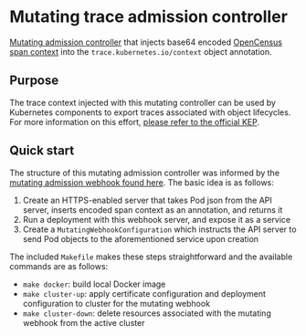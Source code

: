 # Mutating trace admission controller

[Mutating admission controller](https://kubernetes.io/docs/reference/access-authn-authz/admission-controllers/#mutatingadmissionwebhook) that injects base64 encoded [OpenCensus span context](https://github.com/census-instrumentation/opencensus-specs/blob/master/trace/Span.md#spancontext) into the `trace.kubernetes.io/context` object annotation.

## Purpose

The trace context injected with this mutating controller can be used by Kubernetes components to export traces associated with object lifecycles. For more information on this effort, [please refer to the official KEP](https://github.com/kubernetes/enhancements/pull/650).


## Quick start

The structure of this mutating admission controller was informed by the [mutating admission webhook found here](https://github.com/morvencao/kube-mutating-webhook-tutorial). The basic idea is as follows:

1) Create an HTTPS-enabled server that takes Pod json from the API server, inserts encoded span context as an annotation, and returns it 
2) Run a deployment with this webhook server, and expose it as a service
3) Create a `MutatingWebhookConfiguration` which instructs the API server to send Pod objects to the aforementioned service upon creation

The included `Makefile` makes these steps straightforward and the available commands are as follows:

* `make docker`: build local Docker image
* `make cluster-up`: apply certificate configuration and deployment configuration to cluster for the mutating webhook
* `make cluster-down`: delete resources associated with the mutating webhook from the active cluster


